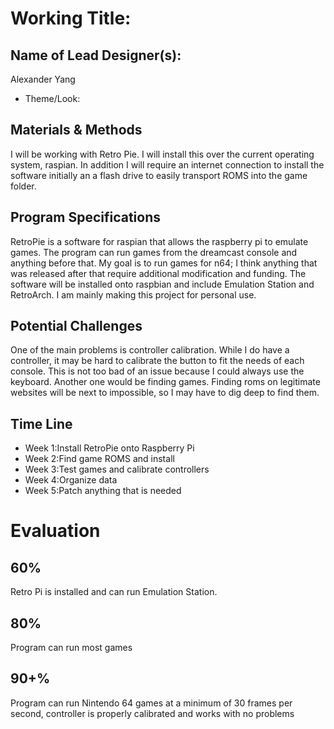 # Working Title:
## Name of Lead Designer(s): 
Alexander Yang
* Theme/Look:

## Materials & Methods
I will be working with Retro Pie. I will install this over the current operating system, raspian. In addition I will require an internet connection to install the software initially an a flash drive to easily transport ROMS into the game folder.

## Program Specifications
RetroPie is a software for raspian that allows the raspberry pi to emulate games. The program can run games from the dreamcast console and anything before that. My goal is to run games for n64; I think anything that was released after that require additional modification and funding. The software will be installed onto raspbian and include Emulation Station and RetroArch. I am mainly making this project for personal use.
## Potential Challenges
One of the main problems is controller calibration. While I do have a controller, it may be hard to calibrate the button to fit the needs of each console. This is not too bad of an issue because I could always use the keyboard. Another one would be finding games. Finding roms on legitimate websites will be next to impossible, so I may have to dig deep to find them.

## Time Line
* Week 1:Install RetroPie onto Raspberry Pi
* Week 2:Find game ROMS and install
* Week 3:Test games and calibrate controllers 
* Week 4:Organize data
* Week 5:Patch anything that is needed 

# Evaluation
## 60%
Retro Pi is installed and can run Emulation Station.

## 80%
Program can run most games

## 90+%
Program can run Nintendo 64 games at a minimum of 30 frames per second, controller is properly calibrated and works with no problems

